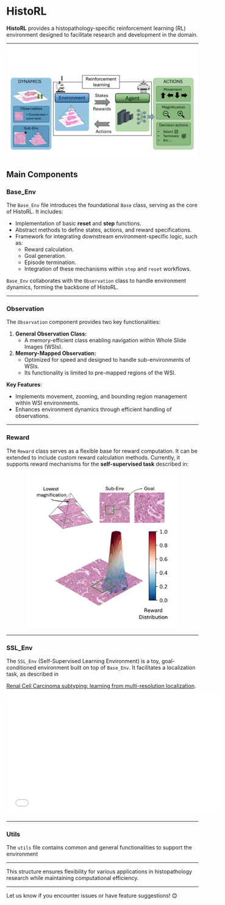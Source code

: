 # HistoRL

**HistoRL** provides a histopathology-specific reinforcement learning (RL) environment designed to facilitate research and development in the domain.

---
[![Reward Mechanism Image](./Images/RL_general.png)](./Images/RL_general.png)

## Main Components

### **Base_Env**
The `Base_Env` file introduces the foundational `Base` class, serving as the core of HistoRL. It includes:

- Implementation of basic **reset** and **step** functions.
- Abstract methods to define states, actions, and reward specifications.
- Framework for integrating downstream environment-specific logic, such as:
  - Reward calculation.
  - Goal generation.
  - Episode termination.
  - Integration of these mechanisms within `step` and `reset` workflows.

`Base_Env` collaborates with the `Observation` class to handle environment dynamics, forming the backbone of HistoRL.

---

### **Observation**
The `Observation` component provides two key functionalities:

1. **General Observation Class:**
   - A memory-efficient class enabling navigation within Whole Slide Images (WSIs).
2. **Memory-Mapped Observation:**
   - Optimized for speed and designed to handle sub-environments of WSIs.
   - Its functionality is limited to pre-mapped regions of the WSI.

**Key Features**:
- Implements movement, zooming, and bounding region management within WSI environments.
- Enhances environment dynamics through efficient handling of observations.

---

### **Reward**
The `Reward` class serves as a flexible base for reward computation. It can be extended to include custom reward calculation methods. Currently, it supports reward mechanisms for the **self-supervised task** described in:
<div align="center">
<img src="./Images/goal_conditioned_navigation.png" alt="Reward Mechanism" width="400" />
</div>

---

### **SSL_Env**
The `SSL_Env` (Self-Supervised Learning Environment) is a toy, goal-conditioned environment built on top of `Base_Env`. It facilitates a localization task, as described in 

[Renal Cell Carcinoma subtyping: learning from multi-resolution localization](https://arxiv.org/abs/2411.09471).


<div align="center">
  <iframe width="560" height="315" src="Images/vid_train_at-790.mp4" frameborder="0" allow="accelerometer; autoplay; clipboard-write; encrypted-media; gyroscope; picture-in-picture" allowfullscreen></iframe>
</div>

---

### **Utils**
The `utils` file contains common and general functionalities to support the environment

---

This structure ensures flexibility for various applications in histopathology research while maintaining computational efficiency.

---

Let us know if you encounter issues or have feature suggestions! 😊
